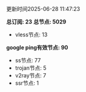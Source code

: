 更新时间2025-06-28 11:47:23

**总订阅: 23**
**总节点: 5029**
- vless节点: 13

**google ping有效节点: 90**
- ss节点: 77
- trojan节点: 5
- v2ray节点: 7
- ssr节点: 1
